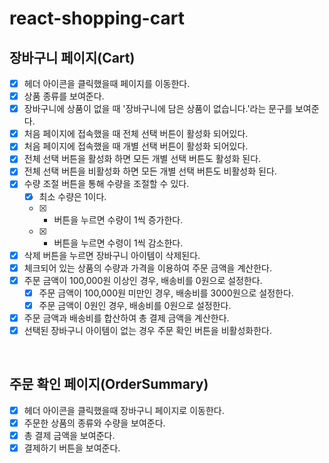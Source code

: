 # react-shopping-cart

## 장바구니 페이지(Cart)

- [x] 헤더 아이콘을 클릭했을때 페이지를 이동한다.
- [x] 상품 종류를 보여준다.
- [x] 장바구니에 상품이 없을 때 '장바구니에 담은 상품이 없습니다.'라는 문구를 보여준다.
- [x] 처음 페이지에 접속했을 때 전체 선택 버튼이 활성화 되어있다.
- [x] 처음 페이지에 접속했을 때 개별 선택 버튼이 활성화 되어있다.
- [x] 전체 선택 버튼을 활성화 하면 모든 개별 선택 버튼도 활성화 된다.
- [x] 전체 선택 버튼을 비활성화 하면 모든 개별 선택 버튼도 비활성화 된다.
- [x] 수량 조절 버튼을 통해 수량을 조절할 수 있다.
  - [x] 최소 수량은 1이다.
  - [x] - 버튼을 누르면 수량이 1씩 증가한다.
  - [x] - 버튼을 누르면 수령이 1씩 감소한다.
- [x] 삭제 버튼을 누르면 장바구니 아이템이 삭제된다.
- [x] 체크되어 있는 상품의 수량과 가격을 이용하여 주문 금액을 계산한다.
- [x] 주문 금액이 100,000원 이상인 경우, 배송비를 0원으로 설정한다.
  - [x] 주문 금액이 100,000원 미만인 경우, 배송비를 3000원으로 설정한다.
  - [x] 주문 금액이 0원인 경우, 배송비를 0원으로 설정한다.
- [x] 주문 금액과 배송비를 합산하여 총 결제 금액을 계산한다.
- [x] 선택된 장바구니 아이템이 없는 경우 주문 확인 버튼을 비활성화한다.

<br>

## 주문 확인 페이지(OrderSummary)

- [x] 헤더 아이콘을 클릭했을때 장바구니 페이지로 이동한다.
- [x] 주문한 상품의 종류와 수량을 보여준다.
- [x] 총 결제 금액을 보여준다.
- [x] 결제하기 버튼을 보여준다.
